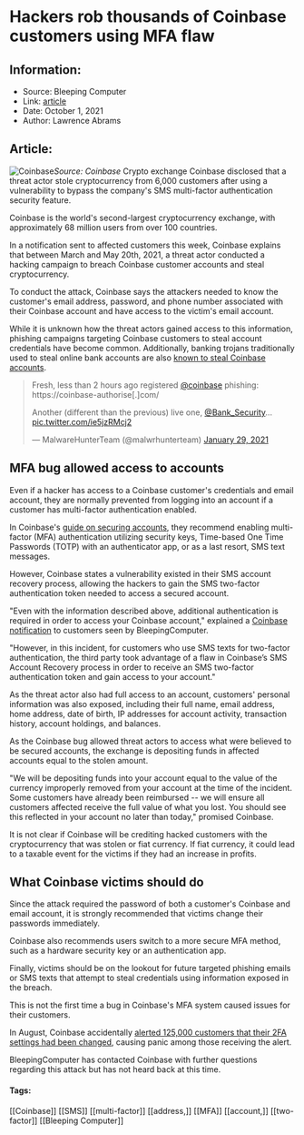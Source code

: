 # Hackers rob thousands of Coinbase customers using MFA flaw
### 

## Information:
+ Source: Bleeping Computer
+ Link: [article](https://www.bleepingcomputer.com/news/security/hackers-rob-thousands-of-coinbase-customers-using-mfa-flaw/)
+ Date: October 1, 2021
+ Author: Lawrence Abrams


## Article:

![Coinbase](https://www.bleepstatic.com/content/hl-images/2021/10/01/coinbase-header.jpg)*Source: Coinbase*
Crypto exchange Coinbase disclosed that a threat actor stole cryptocurrency from 6,000 customers after using a vulnerability to bypass the company's SMS multi-factor authentication security feature.


Coinbase is the world's second-largest cryptocurrency exchange, with approximately 68 million users from over 100 countries.


In a notification sent to affected customers this week, Coinbase explains that between March and May 20th, 2021, a threat actor conducted a hacking campaign to breach Coinbase customer accounts and steal cryptocurrency.


To conduct the attack, Coinbase says the attackers needed to know the customer's email address, password, and phone number associated with their Coinbase account and have access to the victim's email account.


While it is unknown how the threat actors gained access to this information, phishing campaigns targeting Coinbase customers to steal account credentials have become common. Additionally, banking trojans traditionally used to steal online bank accounts are also [known to steal Coinbase accounts](https://www.bleepingcomputer.com/news/security/banking-trojan-now-targets-coinbase-users-not-just-banking-portals/).




> 
> Fresh, less than 2 hours ago registered [@coinbase](https://twitter.com/coinbase?ref_src=twsrc%5Etfw) phishing: https://coinbase-authorise[.]com/  
> 
> Another (different than the previous) live one, [@Bank\_Security](https://twitter.com/Bank_Security?ref_src=twsrc%5Etfw)... [pic.twitter.com/ie5jzRMcj2](https://t.co/ie5jzRMcj2)
> 
> 
> — MalwareHunterTeam (@malwrhunterteam) [January 29, 2021](https://twitter.com/malwrhunterteam/status/1355231593028341761?ref_src=twsrc%5Etfw)


MFA bug allowed access to accounts
----------------------------------


Even if a hacker has access to a Coinbase customer's credentials and email account, they are normally prevented from logging into an account if a customer has multi-factor authentication enabled.


In Coinbase's [guide on securing accounts](https://help.coinbase.com/en/coinbase/privacy-and-security/data-privacy/how-can-i-make-my-account-more-secure), they recommend enabling multi-factor (MFA) authentication utilizing security keys, Time-based One Time Passwords (TOTP) with an authenticator app, or as a last resort, SMS text messages.


However, Coinbase states a vulnerability existed in their SMS account recovery process, allowing the hackers to gain the SMS two-factor authentication token needed to access a secured account.


"Even with the information described above, additional authentication is required in order to access your Coinbase account," explained a [Coinbase notification](https://s3.documentcloud.org/documents/21073975/09-24-2021-coinbase-customer-notification.pdf) to customers seen by BleepingComputer.


"However, in this incident, for customers who use SMS texts for two-factor authentication, the third party took advantage of a flaw in Coinbase’s SMS Account Recovery process in order to receive an SMS two-factor authentication token and gain access to your account."


As the threat actor also had full access to an account, customers' personal information was also exposed, including their full name, email address, home address, date of birth, IP addresses for account activity, transaction history, account holdings, and balances.


As the Coinbase bug allowed threat actors to access what were believed to be secured accounts, the exchange is depositing funds in affected accounts equal to the stolen amount.


"We will be depositing funds into your account equal to the value of the currency improperly removed from your account at the time of the incident. Some customers have already been reimbursed -- we will ensure all customers affected receive the full value of what you lost. You should see this reflected in your account no later than today," promised Coinbase.


It is not clear if Coinbase will be crediting hacked customers with the cryptocurrency that was stolen or fiat currency. If fiat currency, it could lead to a taxable event for the victims if they had an increase in profits.


What Coinbase victims should do
-------------------------------


Since the attack required the password of both a customer's Coinbase and email account, it is strongly recommended that victims change their passwords immediately.


Coinbase also recommends users switch to a more secure MFA method, such as a hardware security key or an authentication app.


Finally, victims should be on the lookout for future targeted phishing emails or SMS texts that attempt to steal credentials using information exposed in the breach.


This is not the first time a bug in Coinbase's MFA system caused issues for their customers.


In August, Coinbase accidentally [alerted 125,000 customers that their 2FA settings had been changed](https://www.bleepingcomputer.com/news/security/coinbase-seeds-panic-among-users-with-erroneous-2fa-change-alerts/), causing panic among those receiving the alert.


BleepingComputer has contacted Coinbase with further questions regarding this attack but has not heard back at this time.




#### Tags:
[[Coinbase]] [[SMS]] [[multi-factor]] [[address,]] [[MFA]] [[account,]] [[two-factor]] [[Bleeping Computer]]

